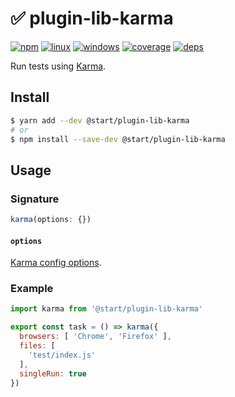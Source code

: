 # ✅ plugin-lib-karma

[![npm](https://img.shields.io/npm/v/@start/plugin-lib-karma.svg?style=flat-square)](https://www.npmjs.com/package/@start/plugin-lib-karma) [![linux](https://img.shields.io/travis/deepsweet/start/master.svg?label=linux&style=flat-square)](https://travis-ci.org/deepsweet/start) [![windows](https://img.shields.io/appveyor/ci/deepsweet/start/master.svg?label=windows&style=flat-square)](https://ci.appveyor.com/project/deepsweet/start) [![coverage](https://img.shields.io/codecov/c/github/deepsweet/start/master.svg?style=flat-square)](https://codecov.io/github/deepsweet/start) [![deps](https://david-dm.org/deepsweet/start.svg?path=packages/plugin-lib-karma&style=flat-square)](https://david-dm.org/deepsweet/start?path=packages/plugin-lib-karma)

Run tests using [Karma](https://github.com/karma-runner/karma).

## Install

```sh
$ yarn add --dev @start/plugin-lib-karma
# or
$ npm install --save-dev @start/plugin-lib-karma
```

## Usage

### Signature

```ts
karma(options: {})
```

#### `options`

[Karma config options](https://karma-runner.github.io/2.0/config/configuration-file.html).

### Example

```js
import karma from '@start/plugin-lib-karma'

export const task = () => karma({
  browsers: [ 'Chrome', 'Firefox' ],
  files: [
    'test/index.js'
  ],
  singleRun: true
})
```
